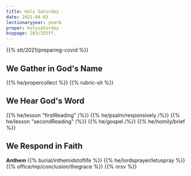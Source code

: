 ```yaml
---
title: Holy Saturday
date: 2021-04-03
lectionaryyear: yearb
proper: holysaturday
bcppage: 283/355ff.
---
```

{{% stt/2021/preparing-covid %}}

## We Gather in God's Name
{{% he/propercollect %}}
{{% rubric-sit %}}

## We Hear God's Word
{{% he/lesson "firstReading" /%}}
{{% he/psalm/responsively /%}}
{{% he/lesson "secondReading" /%}}
{{% he/gospel /%}}
{{% he/homily/brief %}}

## We Respond in Faith
**Anthem**
{{% burial/inthemidstoflife %}}
{{% he/lordsprayer/letuspray %}}
{{% office/mp/conclusion/thegrace %}}
{{% nrsv %}}
